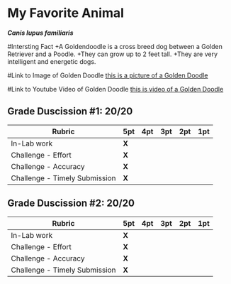 # My Favorite Animal
***Canis lupus familiaris***

#Intersting Fact 
    +A Goldendoodle is a cross breed dog between a Golden Retriever and a Poodle.
    +They can grow up to 2 feet tall.
    +They are very intelligent and energetic dogs.

#Link to Image of Golden Doodle
[this is a picture of a Golden Doodle](https://vetstreet.brightspotcdn.com/dims4/default/61ede8e/2147483647/crop/0x0%2B0%2B0/resize/645x380/quality/90/?url=https%3A%2F%2Fvetstreet-brightspot.s3.amazonaws.com%2Fa5%2F187ce0a8b411e0a0d50050568d634f%2Ffile%2Fgoldendoodle-3-645mk070111.jpg)

#Link to Youtube Video of Golden Doodle
[this is video of a Golden Doodle](https://www.youtube.com/watch?v=S6-KliEgzsM)


## Grade Duscission #1: 20/20

| **Rubric** | **5pt** | **4pt** | **3pt** | **2pt** | **1pt** |
| --- | ---| --- | --- | --- | --- |
| In-Lab work | **X** | | | |
| Challenge - Effort | **X** | | | |
| Challenge - Accuracy | **X** | | | |
| Challenge - Timely Submission | **X** | | | |


## Grade Duscission #2: 20/20

| **Rubric** | **5pt** | **4pt** | **3pt** | **2pt** | **1pt** |
| --- | ---| --- | --- | --- | --- |
| In-Lab work | **X** | | | |
| Challenge - Effort | **X** | | | |
| Challenge - Accuracy | **X** | | | |
| Challenge - Timely Submission | **X** | | | |
